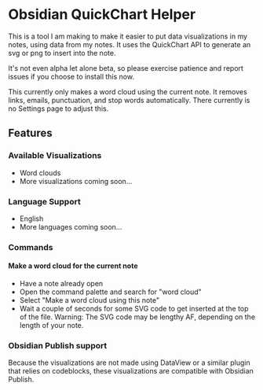 # Obsidian QuickChart Helper

This is a tool I am making to make it easier to put data visualizations in my notes, using data from my notes. It uses the QuickChart API to generate an svg or png to insert into the note. 

It's not even alpha let alone beta, so please exercise patience and report issues if you choose to install this now. 

This currently only makes a word cloud using the current note. It removes links, emails, punctuation, and stop words automatically. There currently is no Settings page to adjust this. 

## Features

### Available Visualizations

- Word clouds
- More visualizations coming soon...

### Language Support

- English
- More languages coming soon...

### Commands

#### Make a word cloud for the current note

- Have a note already open
- Open the command palette and search for "word cloud"
- Select "Make a word cloud using this note"
- Wait a couple of seconds for some SVG code to get inserted at the top of the file. Warning: The SVG code may be lengthy AF, depending on the length of your note.

### Obsidian Publish support

Because the visualizations are not made using DataView or a similar plugin that relies on codeblocks, these visualizations are compatible with Obsidian Publish. 
